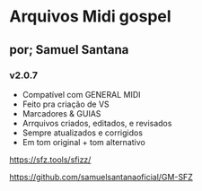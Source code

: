 # Arquivos Midi gospel
## por; Samuel Santana
### v2.0.7

* Compatível com GENERAL MIDI
* Feito pra criação de VS
* Marcadores & GUIAS
* Arrquivos criados, editados, e revisados
* Sempre atualizados e corrigidos
* Em tom original + tom alternativo

<https://sfz.tools/sfizz/>

<https://github.com/samuelsantanaoficial/GM-SFZ>